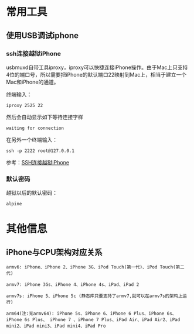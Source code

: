 # 常用工具
## 使用USB调试iphone

### ssh连接越狱iPhone

usbmuxd自带工具iproxy，iproxy可以快捷连接iPhone操作。由于Mac上只支持4位的端口号，所以需要把iPhone的默认端口22映射到Mac上，相当于建立一个Mac和iPhone的通道。

终端输入：
```
iproxy 2525 22
```
然后会自动显示如下等待连接字样
```
waiting for connection
```

在另外一个终端输入：
```
ssh -p 2222 root@127.0.0.1
```

参考：[SSH连接越狱iPhone](https://www.jianshu.com/p/d5fbacb1bf5c)

### 默认密码

越狱以后的默认密码：
```
alpine
```


# 其他信息

## iPhone与CPU架构对应关系

```
armv6: iPhone、iPhone 2、iPhone 3G、iPod Touch(第一代)、iPod Touch(第二代)       

armv7: iPhone 3Gs、iPhone 4、iPhone 4s、iPad、iPad 2

armv7s: iPhone 5、iPhone 5c (静态库只要支持了armv7,就可以在armv7s的架构上运行)

arm64(注:无armv64): iPhone 5s、iPhone 6、iPhone 6 Plus、iPhone 6s、iPhone 6s Plus、 iPhone 7 、iPhone 7 Plus、iPad Air、iPad Air2、iPad mini2、iPad mini3、iPad mini4、iPad Pro

```
